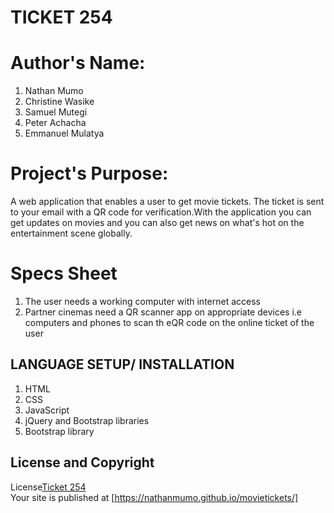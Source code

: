 # TICKET 254
# Author's Name:
 1. Nathan Mumo
 2. Christine Wasike
 3. Samuel Mutegi
 4. Peter Achacha
 5. Emmanuel Mulatya
# Project's Purpose:
A web application that enables a user to get movie tickets. The ticket is sent to your email with a QR code for verification.With the application you
can get updates on movies and you can also get news on what's hot on the entertainment scene globally.
# Specs Sheet
1. The user needs a working computer with internet access
2. Partner cinemas need a QR scanner app on appropriate devices i.e computers and phones to scan th eQR code on the  online ticket of the user

## LANGUAGE SETUP/ INSTALLATION
   1. HTML
   2. CSS
   3. JavaScript
   4. jQuery and Bootstrap libraries
   5. Bootstrap library


## License and Copyright

License[Ticket 254](license)<br>
Your site is published at [https://nathanmumo.github.io/movietickets/]
